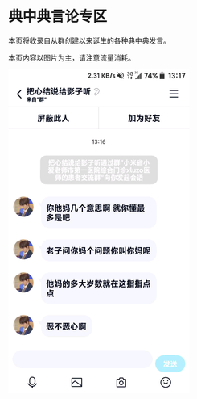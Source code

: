 # 典中典言论专区

本页将收录自从群创建以来诞生的各种典中典发言。

本页内容以图片为主，请注意流量消耗。

![自己问弱智问题被警告了就开始私信喷管理](QQ%E5%9B%BE%E7%89%8720220430205129.png)
